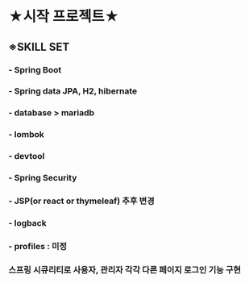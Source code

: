 # ★시작 프로젝트★
## ※SKILL SET
### - Spring Boot
### - Spring data JPA, H2, hibernate
### - database > mariadb
### - lombok
### - devtool
### - Spring Security
### - JSP(or react or thymeleaf) 추후 변경
### - logback
### - profiles : 미정

### 스프링 시큐리티로 사용자, 관리자 각각 다른 페이지 로그인 기능 구현

